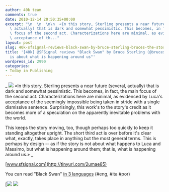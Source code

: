 ```yaml
---
author: 40k team
comments: true
date: 2010-12-14 20:50:35+00:00
excerpt: "\n  \n  \n\n  «In this story, Sterling presents a near future (several,\
  \ actually) that is dark and somewhat pessimistic. This becomes, in fact, the main\
  \ focus of the second act. Characterizations here are minimal, as evidenced by Luca's\
  \ acceptance of th..."
layout: post
slug: 40k-sfsignal-reviews-black-swan-by-bruce-sterling-bruces-the-story-is-about-what-is-happening-around-us
title: '[40k] @SFSignal reviews "Black Swan" by Bruce Sterling (@bruces): "The story
  is about what is happening around us"'
wordpress_id: 2990
categories:
- Today in Publishing
---
```



  


  _
![](http://www.40kbooks.com/wp-content/uploads/quote1.jpg)
  «In this story, Sterling presents a near future (several, actually) that is dark and somewhat pessimistic. This becomes, in fact, the main focus of the second act. Characterizations here are minimal, as evidenced by Luca's acceptance of the seemingly impossible being taken in stride with a single dismissive sentence. Surprisingly, this work's to the story's credit as it becomes more of a speculation on the apparently inevitable problems with the world.
  

This keeps the story moving, too, though perhaps too quickly to keep it standing altogether upright. The short third act is over before it's clear what, exactly, takes place in anything but the most general terms. This is perhaps by design -- as if the story is not about what happens to Luca and Massimo, but what is happening around them; that is, what is happening around us.»
_  

[www.sfsignal.com](http://tinyurl.com/2umae85)






You can read "Black Swan" [in 3 languages](http://www.40kbooks.com/?p=1) (#eng, #ita #por)





[![](http://www.bookcafe.net/filtr/t1.png)
[![](http://www.bookcafe.net/filtr/f1.png)](http://www.facebook.com/pages/40k/122586614419616)


 
    
